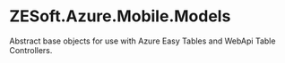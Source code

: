 # ZESoft.Azure.Mobile.Models
Abstract base objects for use with Azure Easy Tables and WebApi Table Controllers.
